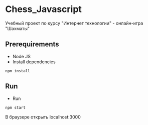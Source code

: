 # Chess_Javascript
Учебный проект по курсу "Интернет технологии" - онлайн-игра "Шахматы"

## Prerequirements 
* Node JS
* Install dependencies

``npm install``
## Run


* Run

``npm start``

В браузере открыть localhost:3000
